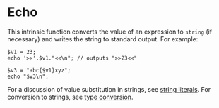 # Echo

This intrinsic function converts the value of an expression to `string` (if necessary) and writes the string to standard output.  For example:

```hack
$v1 = 23;
echo '>>'.$v1."<<\n"; // outputs ">>23<<"

$v3 = "abc{$v1}xyz";
echo "$v3\n";
```

For a discussion of value substitution in strings, see [string literals](/hack/source-code-fundamentals/literals#double-quoted-string-literals).
For conversion to strings, see [type conversion](/hack/types/type-conversion#converting-to-string).

